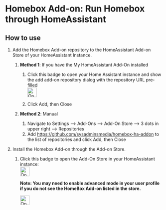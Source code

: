 # Homebox Add-on: Run Homebox through HomeAssistant

## How to use

1. Add the Homebox Add-on repository to the HomeAssistant Add-on Store of your HomeAssistant Instance.  
    1. **Method 1**: If you have the My HomeAssistant Add-On installed
        1. Click this badge to open your Home Assistant instance and show the add add-on repository dialog with the repository URL pre-filled
            <br>
            <a href="https://my.home-assistant.io/redirect/supervisor_add_addon_repository/?repository_url=https://github.com/sysadminsmedia/homebox-ha-addon"><img src="https://my.home-assistant.io/badges/supervisor_add_addon_repository.svg" alt="Open Add repository to add-on store" height="30px"/></a>

        2. Click Add, then Close

    2. **Method 2**: Manual
        1. Navigate to Settings --> Add-Ons --> Add-On Store --> 3 dots in upper right --> Repositories
        2. Add <https://github.com/sysadminsmedia/homebox-ha-addon> to the list of repositories and click Add, then Close

2. Install the Homebox Add-on through the Add-on Store.
    1. Click this badge to open the Add-On Store in your HomeAssistant instance:
        <br>
        <a href="https://my.home-assistant.io/redirect/supervisor_store"><img src="https://my.home-assistant.io/badges/supervisor_store.svg" alt="Open add-on store in HomeAssistant" height="30px"/></a>

        **Note: You may need to enable advanced mode in your user profile if you do not see the HomeBox Add-on listed in the store.**

        <a href="https://my.home-assistant.io/redirect/profile_general"><img src="https://my.home-assistant.io/badges/profile.svg" alt="Open your user profile page in HomeAssistant" height="30px"/></a>

